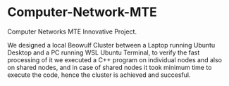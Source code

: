 # Computer-Network-MTE
Computer Networks MTE Innovative Project.

We designed a local Beowulf Cluster between a Laptop running Ubuntu Desktop and a PC running WSL Ubuntu Terminal, to verify the fast processing of it we executed a C++ program on individual nodes and also on shared nodes, and in case of shared nodes it took minimum time to execute the code, hence the cluster is achieved and succesful.
